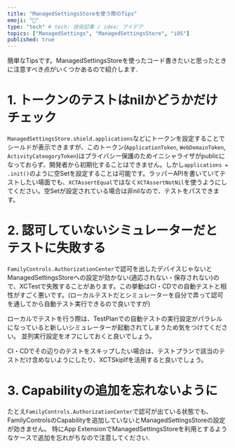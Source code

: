 ```yaml
---
title: "ManagedSettingsStoreを使う際のTips"
emoji: "🎃"
type: "tech" # tech: 技術記事 / idea: アイデア
topics: ["ManagedSettings", "ManagedSettingsStore", "iOS"]
published: true
---
```


簡単なTipsです。ManagedSettingsStoreを使ったコード書きたいと思ったときに注意すべき点がいくつかあるので紹介します.

# 1. トークンのテストはnilかどうかだけチェック
`ManagedSettingsStore.shield.applications`などにトークンを設定することでシールドが表示できますが、このトークン(`ApplicationToken`, `WebDomainToken`, `ActivityCateogoryToken`)はプライバシー保護のためイニシャライザがpublicになっておらず、開発者から初期化することはできません。しかし`applications = .init()`のように空Setを設定することは可能です。ラッパーAPIを書いていてテストしたい場面でも、`XCTAssertEqual`ではなく`XCTAssertNotNil`を使うようにしてください。空Setが設定されている場合は非nilなので、テストをパスできます。

# 2. 認可していないシミュレーターだとテストに失敗する
`FamilyControls.AuthorizationCenter`で認可を出したデバイスじゃないとManagedSettingsStoreへの設定が効かない(適応されない・保存されない)ので、XCTestで失敗することがあります。この挙動はCI・CDでの自動テストと相性がすごく悪いです。(ローカルテストだとシミュレーターを自分で弄って認可を通してから自動テスト実行できるので良いですが)

ローカルでテストを行う際は、TestPlanでの自動テストの実行設定がパラレルになっていると新しいシミュレーターが起動されてしまうため気をつけてください。
並列実行設定をオフにしておくと良いでしょう。

CI・CDでその辺りのテストをスキップしたい場合は、テストプランで該当のテストだけ含めないようにしたり、XCTSkipIfを活用すると良いでしょう。

# 3. Capabilityの追加を忘れないように
たとえ`FamilyControls.AuthorizationCenter`で認可が出ている状態でも、FamilyControlsのCapabilityを追加していないとManagedSettingsStoreの設定が効きません。
特にApp ExtensionでManagedSettingsStoreを利用とするようなケースで追加を忘れがちなので注意してください.
